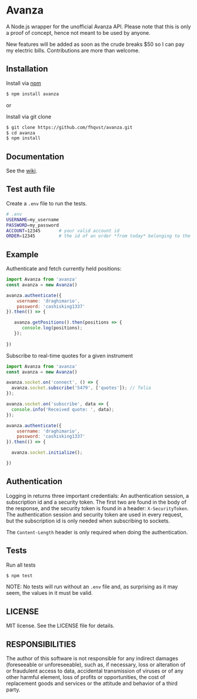 # Avanza

A Node.js wrapper for the unofficial Avanza API. Please note that this is only a proof of concept, hence not meant to be used by anyone. 

New features will be added as soon as the crude breaks $50 so I can pay my electric bills. Contributions are more than welcome.

## Installation

Install via [npm](https://www.npmjs.com/package/github)

```bash
$ npm install avanza
```

or

Install via git clone

```bash
$ git clone https://github.com/fhqvst/avanza.git
$ cd avanza
$ npm install
```

## Documentation

See the [wiki](https://github.com/fhqvst/avanza/wiki).

## Test auth file

Create a `.env` file to run the tests.

```bash
# .env
USERNAME=my_username
PASSWORD=my_password
ACCOUNT=12345       # your valid account id
ORDER=12345         # the id of an order *from today* belonging to the specified account
```

## Example

Authenticate and fetch currently held positions:
```javascript
import Avanza from 'avanza'
const avanza = new Avanza()

avanza.authenticate({
    username: 'draghimario',
    password: 'cashisking1337'
}).then(() => {

   avanza.getPositions().then(positions => {
      console.log(positions);
   });
   
})
```

Subscribe to real-time quotes for a given instrument
```javascript
import Avanza from 'avanza'
const avanza = new Avanza()

avanza.socket.on('connect', () => {
  avanza.socket.subscribe('5479', ['quotes']); // Telia
});

avanza.socket.on('subscribe', data => {
  console.info('Received quote: ', data);
});

avanza.authenticate({
    username: 'draghimario',
    password: 'cashisking1337'
}).then(() => {

  avanza.socket.initialize();

})
```

## Authentication

Logging in returns three important credentials: An authentication session, a subscription id and a security token. The first two are found in the body of the response, and the security token is found in a header: `X-SecurityToken`.
The authentication session and security token are used in every request, but the subscription id is only needed when subscribing to sockets.

The `Content-Length` header is only required when doing the authentication.

## Tests

Run all tests

```bash
$ npm test
```
NOTE: No tests will run without an `.env` file and, as surprising as it may seem, the values in it must be valid. 

## LICENSE

MIT license. See the LICENSE file for details.

## RESPONSIBILITIES

The author of this software is not responsible for any indirect damages (foreseeable or unforeseeable), such as, if necessary, loss or alteration of or fraudulent access to data, accidental transmission of viruses or of any other harmful element, loss of profits or opportunities, the cost of replacement goods and services or the attitude and behavior of a third party.
